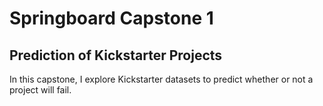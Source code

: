 # Springboard Capstone 1
## Prediction of Kickstarter Projects
In this capstone, I explore Kickstarter datasets to predict whether or not a project will fail.
